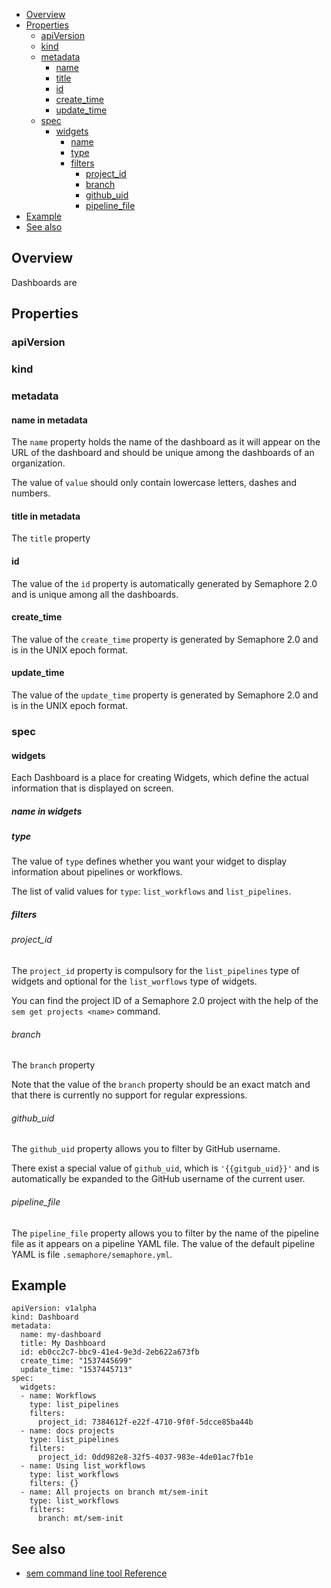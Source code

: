 
* [Overview](#overview)
* [Properties](#properties)
   * [apiVersion](#apiversion)
   * [kind](#kind)
   * [metadata](#metadata)
      * [name](#name-in-metadata)
      * [title](#title-in-metadata)
      * [id](#id)
      * [create_time](#create_time)
      * [update_time](#update_time)
   * [spec](#spec)
      * [widgets](#widgets)
         * [name](#name-in-widgets)
         * [type](#type)
         * [filters](#filters)
            - [project_id](#project_id)
            - [branch](#branch)
            - [github_uid](#github_uid)
            - [pipeline_file](#pipeline_file)
* [Example](#example)
* [See also](#see-also)

## Overview

Dashboards are 

## Properties

### apiVersion

### kind

### metadata


#### name in metadata

The `name` property holds the name of the dashboard as it will appear on the
URL of the dashboard and should be unique among the dashboards of an
organization.

The value of `value` should only contain lowercase letters, dashes and numbers.

#### title in metadata

The `title` property

#### id

The value of the `id` property is automatically generated by Semaphore 2.0 and
is unique among all the dashboards.

#### create_time

The value of the `create_time` property is generated by Semaphore 2.0 and is
in the UNIX epoch format.

#### update_time

The value of the `update_time` property is generated by Semaphore 2.0 and is
in the UNIX epoch format.

### spec


#### widgets

Each Dashboard is a place for creating Widgets, which define the actual
information that is displayed on screen.

##### name in widgets

##### type

The value of `type` defines whether you want your widget to display information
about pipelines or workflows.

The list of valid values for `type`: `list_workflows` and `list_pipelines`.

##### filters

###### project_id

The `project_id` property is compulsory for the `list_pipelines` type of
widgets and optional for the `list_worflows` type of widgets.

You can find the project ID of a Semaphore 2.0 project with the help of the
`sem get projects <name>` command.

###### branch

The `branch` property

Note that the value of the `branch` property should be an exact match and that
there is currently no support for regular expressions.

###### github_uid

The `github_uid` property allows you to filter by GitHub username.

There exist a special value of `github_uid`, which is `'{{gitgub_uid}}'` and is
automatically be expanded to the GitHub username of the current user.

###### pipeline_file

The `pipeline_file` property allows you to filter by the name of the pipeline
file as it appears on a pipeline YAML file. The value of the default pipeline
YAML is file `.semaphore/semaphore.yml`.

## Example

    apiVersion: v1alpha
    kind: Dashboard
    metadata:
      name: my-dashboard
      title: My Dashboard
      id: eb0cc2c7-bbc9-41e4-9e3d-2eb622a673fb
      create_time: "1537445699"
      update_time: "1537445713"
    spec:
      widgets:
      - name: Workflows
        type: list_pipelines
        filters:
          project_id: 7384612f-e22f-4710-9f0f-5dcce85ba44b
      - name: docs projects
        type: list_pipelines
        filters:
          project_id: 0dd982e8-32f5-4037-983e-4de01ac7fb1e
      - name: Using list_workflows
        type: list_workflows
        filters: {}
      - name: All projects on branch mt/sem-init
        type: list_workflows
        filters:
          branch: mt/sem-init

## See also

* [sem command line tool Reference](https://docs.semaphoreci.com/article/53-sem-reference)

